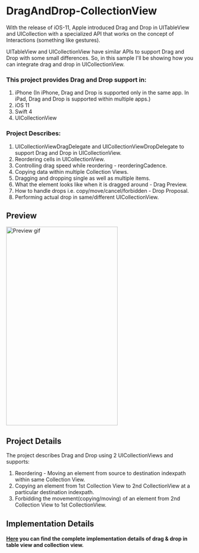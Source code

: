 # DragAndDrop-CollectionView

With the release of iOS-11, Apple introduced Drag and Drop in UITableView and UICollection with a specialized API that works on the concept of Interactions (something like gestures). 

UITableView and UICollectionView have similar APIs to support Drag and Drop with some small differences. So, in this sample I'll be showing how you can integrate drag and drop in UICollectionView.

### This project provides Drag and Drop support in:
1. iPhone (In iPhone, Drag and Drop is supported only in the same app. In iPad, Drag and Drop is supported within multiple apps.)
2. iOS 11
3. Swift 4
4. UICollectionView

### Project Describes:
1. UICollectionViewDragDelegate and UICollectionViewDropDelegate to support Drag and Drop in UICollectionView.
2. Reordering cells in UICollectionView.
3. Controlling drag speed while reordering - reorderingCadence.
4. Copying data within multiple Collection Views.
5. Dragging and dropping single as well as multiple items.
6. What the element looks like when it is dragged around - Drag Preview.
7. How to handle drops i.e. copy/move/cancel/forbidden - Drop Proposal.
8. Performing actual drop in same/different UICollectionView.
 

## Preview
<img src="https://github.com/pgpt10/DragAndDrop-CollectionView/blob/master/DragDrop.gif"  width='300' height='534' alt="Preview gif">

## Project Details
The project describes Drag and Drop using 2 UICollectionViews and supports:
1. Reordering - Moving an element from source to destination indexpath within same Collection View.
2. Copying an element from 1st Collection View to 2nd CollectionView at a particular destination indexpath.
3. Forbidding the movement(copying/moving) of an element from 2nd Collection View to 1st CollectionView. 

## Implementation Details

#### <a href="https://medium.com/@p.gpt10/drag-it-drop-it-in-collection-table-ios-11-6bd28795b313">Here</a> you can find the complete implementation details of drag & drop in table view and collection view.

